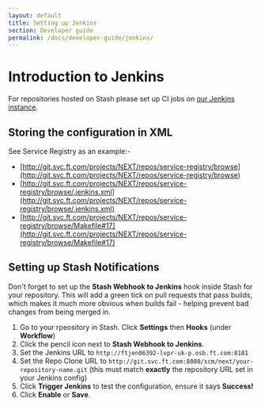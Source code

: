 ```yaml
---
layout: default
title: Setting up Jenkins
section: Developer guide
permalink: /docs/developer-guide/jenkins/
---
```


# Introduction to Jenkins

For repositories hosted on Stash please set up CI jobs on [our Jenkins instance](http://ftjen06392-lvpr-uk-p.osb.ft.com:8181).

## Storing the configuration in XML

See Service Registry as an example:-

- [http://git.svc.ft.com/projects/NEXT/repos/service-registry/browse](http://git.svc.ft.com/projects/NEXT/repos/service-registry/browse)
- [http://git.svc.ft.com/projects/NEXT/repos/service-registry/browse/.jenkins.xml](http://git.svc.ft.com/projects/NEXT/repos/service-registry/browse/.jenkins.xml)
- [http://git.svc.ft.com/projects/NEXT/repos/service-registry/browse/Makefile#17](http://git.svc.ft.com/projects/NEXT/repos/service-registry/browse/Makefile#17)

## Setting up Stash Notifications

Don't forget to set up the **Stash Webhook to Jenkins** hook inside Stash for your repository.  This will add a green tick on pull requests that pass builds, which makes it much more obvious
when builds fail - helping prevent bad changes from being merged in.

1. Go to your rpeository in Stash.  Click **Settings** then **Hooks** (under **Workflow**)
2. Click the pencil icon next to **Stash Webhook to Jenkins**.
3. Set the Jenkins URL to `http://ftjen06392-lvpr-uk-p.osb.ft.com:8181`
4. Set the Repo Clone URL to `http://git.svc.ft.com:8080/scm/next/your-repository-name.git` (this must match **exactly** the repository URL set in your Jenkins config)
5. Click **Trigger Jenkins** to test the configuration, ensure it says **Success!**
6. Click **Enable** or **Save**.
